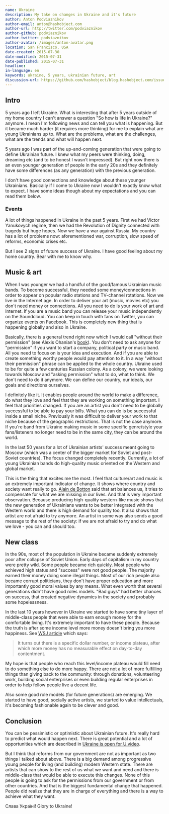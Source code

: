 ```yaml
---
name: Ukraine
description: My take on changes in Ukraine and it's future
author: Anton Podviaznikov
author-email: anton@hashobject.com
author-url: http://twitter.com/podviaznikov
author-github: podviaznikov
author-twitter: podviaznikov
author-avatar: /images/anton-avatar.png
location: San Francisco, USA
date-created: 2015-07-30
date-modified: 2015-07-31
date-published: 2015-07-31
headline:
in-language: en
keywords: ukraine, 5 years, ukrainian future, art
discussion-url: https://github.com/hashobject/blog.hashobject.com/issues/22
---
```

## Intro

5 years ago I left Ukraine. What is interesting that after 5 years outside of my home country I can't answer a question "So how is life in Ukraine?" anymore. I mean I'm following news and can tell you what is happening. But it became much harder (it requires more thinking) for me to explain what are young Ukrainians up to. What are the problems, what are the challenges, what are the trends and what will happen next.

5 years ago I was part of the up-and-coming generation that were going to define Ukrainian future. I knew what my peers were thinking, doing, dreaming etc (and to be honest I wasn't impressed). But right now there is an even younger generation of people in the early 20s and they definitely have some differences (as any generation) with the previous generation.

I don't have good connections and knowledge about these younger Ukrainians. Basically if I come to Ukraine now I wouldn't exactly know what to expect. I have some ideas though about my expectations and you can read them below.


### Events

A lot of things happened in Ukraine in the past 5 years. First we had Victor Yanukovych regime, then we had the Revolution of Dignity connected with tragedy but huge hopes. Now we have a war against Russia. My country has a lot of problems now: aforementioned war, corruption, slow speed of reforms, economic crises etc.

But I see 2 signs of future success of Ukraine. I have good feeling about my home country. Bear with me to know why.


## Music & art

When I was younger we had a handful of the good/famous Ukrainian music bands. To become successful, they needed some money/connections in order to appear on popular radio stations and TV-channel rotations.
Now we live in the Internet age. In order to deliver your art (music, movies etc) you don't need money or connections. All you need to do is your work of art and Internet. If you are a music band you can release your music independently on the Soundcloud. You can keep in touch with fans on Twitter, you can organize events on Facebook. This is completely new thing that is happening globally and also in Ukraine.

Basically, there is a general trend right now which I would call "without their permission" (see Alexis Ohanian's [book](http://withouttheirpermission.com/)). You don't need to ask anyone for "permission" if you want to start a company, political party or music band. All you need to focus on is your idea and execution. And if you are able to create something worthy people would pay attention to it. In a way "without their permission" phrase can be applied to the whole country. Ukraine used to be for quite a few centuries Russian colony. As a colony, we were looking towards Moscow and "asking permission" what to do, what to think. We don't need to do it anymore. We can define our country, our ideals, our goals and directions ourselves.

I definitely like it. It enables people around the world to make a difference, do what they love and feel that they are working on something important. I feel that priorities changed. If you are an artist you don't need to be globally successful to be able to pay your bills. What you can do is be successful inside a small niche. Previously it was difficult to deliver your work to that niche because of the geographic restrictions. That is not the case anymore. If you're band from Ukraine making music in some specific genre/style your fans/listeners no longer need to be in the same city, they can be around the world.


In the last 50 years for a lot of Ukrainian artists' success meant going to Moscow (which was a center of the bigger market for Soviet and post-Soviet countries). The focus changed completely recently. Currently, a lot of young Ukrainian bands do high-quality music oriented on the Western and global market.


This is the thing that excites me the most. I feel that culture/art and music is an extremely important indicator of change. It shows where country and society want really to go.
[Alain de Botton](http://alaindebotton.com/art/) said that art balances us, it tries to compensate for what we are missing in our lives. And that is very important observation. Because producing high-quality western-like music shows that the new generation of Ukrainians wants to be better integrated with the Western world and there is high demand for quality too. It also shows that artist are not afraid to try anymore. An artist in some way also sends a good message to the rest of the society: if we are not afraid to try and do what we love - you can and should too.

## New class

In the 90s, most of the population in Ukraine became suddenly extremely poor after collapse of Soviet Union. Early days of capitalism in my country were pretty wild. Some people became rich quickly. Most people who achieved high status and "success" were not good people. The majority earned their money doing some illegal things. Most of our rich people also became corrupt politicians, they don't have proper education and more importantly good moral values by any means. What even worth that several generations didn't have good roles models. "Bad guys" had better chances on success, that created negative dynamics in the society and probably some hopelessness.


In the last 10 years however in Ukraine we started to have some tiny layer of middle-class people that were able to earn enough money for the comfortable living. It's extremely important to have these people.
Because the truth is after some income level more money doesn't bring you more happiness.
See [WSJ article](http://blogs.wsj.com/wealth/2010/09/07/the-perfect-salary-for-happiness-75000-a-year/) which says:

> It turns out there is a specific dollar number, or income plateau, after which more money has no measurable effect on day-to-day contentment.


My hope is that people who reach this level/income plateau would fill need to do something else to do more happy. There are not a lot of more fulfilling things than giving back to the community: through donations, volunteering work, building social enterprises or even building regular enterprises in order to help fellow people live a decent life.

Also some good role models (for future generations) are emerging. We started to have good, socially active artists, we started to value intellectuals, it's becoming fashionable again to be clever and good.


## Conclusion

You can be pessimistic or optimistic about Ukrainian future. It's really hard to predict what would happen next. There is great potential and a lot of opportunities which are described in [Ukraine is open for U video](https://www.youtube.com/watch?v=jdSQuanI8Z8).

But I think that reforms from our government are not as important as two things I talked about above.
There is a big demand among progressive young people for living (and building) modern Western state.
There are artists that can show to the rest of us what we want and need and there is middle-class that would be able to execute this changes. None of this people is going to ask for the permissions from our government or from other countries. And that is the biggest fundamental change that happened. People did realize that they are in charge of everything and there is a way to achieve what they want.


Слава Україні! Glory to Ukraine!
